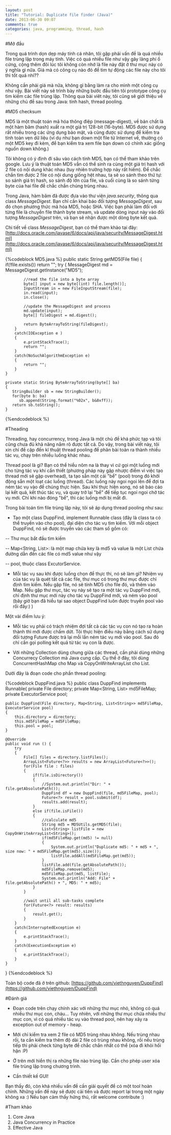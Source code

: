 ```yaml
---
layout: post
title: "Tutorial: Duplicate file finder (Java)"
date: 2013-06-30 09:07
comments: true
categories: java, programming, thread, hash 
---
```


#Mở đầu

Trong quá trình dọn dẹp máy tính cá nhân, tôi gặp phải vấn đề là quá nhiều file trùng lặp trong máy tính. Việc có quá nhiều file như vậy gây lãng phí ổ cứng, cộng thêm đôi lúc tôi không còn nhớ là file này đặt ở thư mục này có ý nghĩa gì nữa. Giá mà có công cụ nào đó để tìm tự động các file này cho tôi thì tốt quá nhỉ?? 

Không cần phải giá mà nữa, không gì bằng làm ra cho mình một công cụ như vậy. Bài viết này sẽ trình bày những bước đầu tiên tôi prototype công cụ tìm kiếm các file trùng lặp. Thông qua bài viêt này, tôi cũng sẽ giới thiệu về những chủ đề sau trong Java: tính hash, thread pooling.  

#MD5 checksum

MD5 là một thuật toán mã hóa thông điệp (message-digest), về bản chất là một hàm băm (hash) xuất ra một giá trị 128-bit (16-byte). MD5 được sử dụng rất nhiều trong các ứng dụng bảo mật, và cũng được sử dụng để kiểm tra tính toàn vẹn dữ liệu (ví dụ như bạn down một file từ Internet về, thường có một MD5 key đi kèm, để bạn kiểm tra xem file bạn down có chính xác giống nguồn down không.)

Tôi không có ý định đi sâu vào cách tính MD5, bạn có thể tham khảo trên google. Lưu ý là thuật toán MD5 vẫn có thể sinh ra cùng một giá trị hash với 2 file có nội dung khác nhau (tuy nhiên trường hợp này rất hiếm). Để chắc chắn tìm được 2 file có nội dung giống hệt nhau, ta sẽ so sánh theo thứ tự: so sánh giá trị hash, so sánh độ lớn của file, và cuối cùng là so sánh từng byte của hai file để chắc chắn chúng trùng nhau. 

Trong Java, hàm băm đã được đưa vào thư viện *java.security*, thông qua class *MessageDigest*. Bạn chỉ cần khai báo đối tượng *MessageDigest*, sau đó chọn phương thức mã hóa MD5, hoặc SHA. Việc bạn phải làm đối với từng file là chuyển file thành byte stream, và update dòng input này vào đối tượng *MessageDigest* trên, và bạn sẽ nhận được một dòng byte kết quả. 
 
Chi tiết về class *MessageDigest*, bạn có thể tham khảo tại đây: [http://docs.oracle.com/javase/6/docs/api/java/security/MessageDigest.html](http://docs.oracle.com/javase/6/docs/api/java/security/MessageDigest.html)

{%codeblock MD5.java %}
	public static String getMD5(File file) 
	{
		if(!file.exists())
			return "";
		try
		{
			MessageDigest  md =  MessageDigest.getInstance("MD5");

			//read the file into a byte array
			byte[] input = new byte[(int) file.length()];
			InputStream in = new FileInputStream(file);
			in.read(input);
			in.close();
			
			//update the MessageDigest and process
			md.update(input);
			byte[] fileDigest = md.digest();
			
			return ByteArrayToString(fileDigest);
		}
		catch(IOException e )
		{
			e.printStackTrace();
			return "";
		}
		catch(NoSuchAlgorithmException e)
		{
			return "";
		}
	}
	
	private static String ByteArrayToString(byte[] ba)
	{
	   StringBuilder sb = new StringBuilder();
	   for(byte b: ba)
	      sb.append(String.format("%02x", b&0xff));
	   return sb.toString();
	}
{%endcodeblock %}
  
#Theading

Threading, hay concurrency, trong Java là một chủ đề khá phức tạp và tôi cũng chưa đủ khả năng nắm rõ được tất cả. Do vậy, trong bài viết này, tôi xin chỉ đề cập đến kĩ thuật thread pooling để phân bài toán ra thành nhiều tác vụ, chạy trên nhiều luồng khác nhau. 

Thread pool là gì? Bạn có thể hiểu nôm na là thay vì cứ gọi một luồng mới cho từng tác vụ khi cần thiết (phương pháp này gặp nhược điểm vì việc tạo thread mới sẽ gặp overhead), ta tạo sẵn một cái "bể" (pool) trong đó khởi động sẵn một loạt các luồng (thread). Các luồng này ngoi ngoi lên để đợi ta ném tác vụ vào để chúng thực hiện. Sau khi thực hiện xong, nó sẽ báo cáo lại kết quả, kết thúc tác vụ, và quay trở lại "bể" để tiếp tục ngoi ngoi chờ tác vụ mới. Chỉ khi nào đóng "bể", thì các luồng mới bị mất đi. 

Trong bài toán tìm file trùng lặp này, tôi sẽ áp dụng thread pooling như sau:

- Tạo một class DuppFind, implement Runnable class (đây là class ta có thể truyền vào cho pool), đại diện cho tác vụ tìm kiếm. Với mỗi object DuppFind, nó sẽ được truyền vào các tham số gồm có:

-- Thư mục bắt đầu tìm kiếm

-- Map<String, List<String>>: là một map chứa key là md5 và value là một List chứa đường dẫn đến các file có md5 value như vậy 

-- pool, thuộc class ExcutorService.

- Mỗi tác vụ sau khi được luồng chọn để thực thi, nó sẽ làm gì? Nhiệm vụ của tác vụ là quét tất cả các file, thư mục có trong thư mục được chỉ định tìm kiếm. Nếu gặp file, nó sẽ tính MD5 cho file đó, và thêm vào Map. Nếu gặp thư mục, tác vụ này sẽ tạo ra một tác vụ DuppFind mới, chỉ định thư mục mới này cho tác vụ DuppFind mới, và ném vào pool (bây giờ bạn đã hiểu tại sao object DuppFind luôn được truyền pool vào rồi đấy:) ) 

Một vài điểm lưu ý: 

- Mỗi tác vụ phải có trách nhiệm đợi tất cả các tác vụ con nó tạo ra hoàn thành thì mới được chấm dứt. Tôi thực hiện điều này bằng cách sử dụng đối tượng Future được trả lại mỗi lần ném tác vụ mới vào pool. Sau đó chỉ cần gọi polling kết quả từ tác vụ con là được. 

- Với những Collection dùng chung giữa các thread, cần phải dùng những Concurrecy Collection mà Java cung cấp. Cụ thể ở đây, tôi dùng ConcurrentHashMap cho Map và CopyOnWriteArrayList cho List. 

Dưới đây là đoạn code cho phần thread pooling: 

{%codeblock DuppFind.java %}
public class DuppFind implements Runnable{
	private File directory;
	private Map<String, List<String>> md5FileMap;
	private ExecutorService pool;
	
	public DuppFind(File directory, Map<String, List<String>> md5FileMap, ExecutorService pool)
	{
		this.directory = directory;
		this.md5FileMap = md5FileMap;
		this.pool = pool;
	}	

	@Override
	public void run () {
		try
		{
			File[] files = directory.listFiles();
			ArrayList<Future<?>> results = new ArrayList<Future<?>>();
			for(File file : files)
			{
				if(file.isDirectory())
				{
					//System.out.println("Dir: " + file.getAbsolutePath());
					DuppFind df = new DuppFind(file, md5FileMap, pool);
					Future<?> result = pool.submit(df);
					results.add(result);
				}
				else if(file.isFile())
				{
					//calculate md5
					String md5 = MD5Utils.getMD5(file);
					List<String> listFile = new CopyOnWriteArrayList<String>();
					if(md5FileMap.get(md5) != null)
					{
						System.out.println("Duplicate md5: " + md5 + ", size now: " + md5FileMap.get(md5).size());
						listFile.addAll(md5FileMap.get(md5));
					}
					listFile.add(file.getAbsolutePath());
					md5FileMap.remove(md5);
					md5FileMap.put(md5, listFile);
					System.out.println("Add: File" + file.getAbsolutePath() + ", MD5: " + md5);
				}
			}
			
			//wait until all sub-tasks complete
			for(Future<?> result: results)
			{
				result.get();
			}
		}
		catch(InterruptedException e)
		{
			e.printStackTrace();
		}
		catch(ExecutionException e)
		{
			e.printStackTrace();
		}
	}
}
{%endcodeblock %}

Toàn bộ code đã ở trên github: [https://github.com/viethnguyen/DuppFind](https://github.com/viethnguyen/DuppFind)     

#Đánh giá

- Đoạn code trên chạy chính xác với những thư mục nhỏ, không có quá nhiều thư mục con, cháu... Tuy nhiên, với những thư mục chứa nhiều thư mục con, vì có quá nhiều tác vụ vào thread pool, nên hay xảy ra exception out of memory - heap. 

- Mới chỉ kiểm tra xem 2 file có MD5 trùng nhau không. Nếu trùng nhau rồi, ta cần kiểm tra thêm độ dài 2 file có trùng nhau không, rồi nếu trùng tiếp thì phải check từng byte để chắc chắn nhất có thể (xóa đi khỏi hối hận :P) 

- Ở trên mới hiển thị ra những file nào trùng lặp. Cần cho phép user xóa file trùng lặp trong chương trình.

- Cần thiết kế GUI! 

Bạn thấy đó, còn khá nhiều vấn đề cần giải quyết để có một tool hoàn chỉnh. Những vấn đề này sẽ được cải tiến và được report lại trong một ngày không xa :) Nếu bạn cảm thấy hứng thú, rất welcome contribute :)  

#Tham khảo
1. Core Java
2. Java Concurrency in Practice
3. Effective Java 
